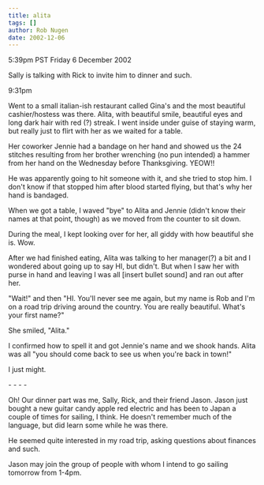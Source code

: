 ```yaml
---
title: alita
tags: []
author: Rob Nugen
date: 2002-12-06
---
```


<p class=date>5:39pm PST Friday 6 December 2002</p>

<p>Sally is talking with Rick to invite him to dinner and such.</p>

<p class=date>9:31pm</p>

<p>Went to a small italian-ish restaurant called Gina's and the most
beautiful cashier/hostess was there.  Alita, with beautiful smile,
beautiful eyes and long dark hair with red (?) streak.  I went inside
under guise of staying warm, but really just to flirt with her as we
waited for a table.</p>

<p>Her coworker Jennie had a bandage on her hand and showed us the 24
stitches resulting from her brother wrenching (no pun intended) a
hammer from her hand on the Wednesday before Thanksgiving.  YEOW!!</p>

<p>He was apparently going to hit someone with it, and she tried to
stop him.  I don't know if that stopped him after blood started
flying, but that's why her hand is bandaged.</p>

<p>When we got a table, I waved "bye" to Alita and Jennie (didn't know
their names at that point, though) as we moved from the counter to sit
down.</p>

<p>During the meal, I kept looking over for her, all giddy with how
beautiful she is.  Wow.</p>

<p>After we had finished eating, Alita was talking to her manager(?) a
bit and I wondered about going up to say HI, but didn't.  But when I
saw her with purse in hand and leaving I was all [insert bullet sound]
and ran out after her.</p>

<p>"Wait!" and then "HI.  You'll never see me again, but my name is
Rob and I'm on a road trip driving around the country.  You are really
beautiful.  What's your first name?"</p>

<p>She smiled, "Alita."</p>

<p>I confirmed how to spell it and got Jennie's name and we shook
hands.  Alita was all "you should come back to see us when you're back
in town!"</p>

<p>I just might.</p>

<p>- - - -</p>

<p>Oh!  Our dinner part was me, Sally, Rick, and their friend Jason.
Jason just bought a new guitar candy apple red electric and has been
to Japan a couple of times for sailing, I think.  He doesn't remember
much of the language, but did learn some while he was there.</p>

<p>He seemed quite interested in my road trip, asking questions about
finances and such.</p>

<p>Jason may join the group of people with whom I intend to go sailing
tomorrow from 1-4pm.</p>
